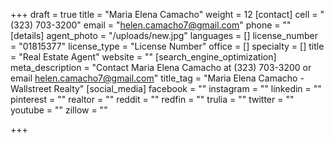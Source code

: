 +++
draft = true
title = "Maria Elena Camacho"
weight = 12
[contact]
cell = "(323) 703-3200"
email = "helen.camacho7@gmail.com"
phone = ""
[details]
agent_photo = "/uploads/new.jpg"
languages = []
license_number = "01815377"
license_type = "License Number"
office = []
specialty = []
title = "Real Estate Agent"
website = ""
[search_engine_optimization]
meta_description = "Contact Maria Elena Camacho at (323) 703-3200 or email helen.camacho7@gmail.com"
title_tag = "Maria Elena Camacho - Wallstreet Realty"
[social_media]
facebook = ""
instagram = ""
linkedin = ""
pinterest = ""
realtor = ""
reddit = ""
redfin = ""
trulia = ""
twitter = ""
youtube = ""
zillow = ""

+++
